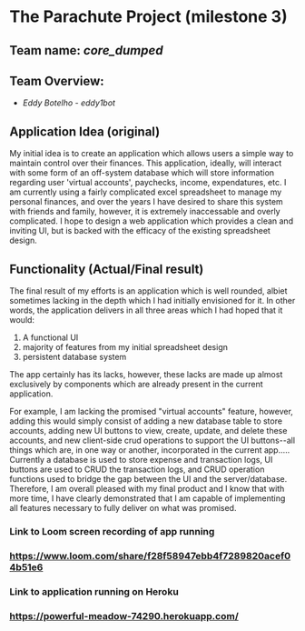 # The Parachute Project (milestone 3)
## Team name: *core_dumped*
## Team Overview:
- *Eddy Botelho - eddy1bot*

## Application Idea (original)
My initial idea is to create an application which allows users a simple way
to maintain control over their finances. This application, ideally, will
interact with some form of an off-system database which will store information
regarding user 'virtual accounts', paychecks, income, expendatures, etc.
I am currently using a fairly complicated excel spreadsheet to manage my
personal finances, and over the years I have desired to share this system
with friends and family, however, it is extremely inaccessable and overly
complicated. I hope to design a web application which provides a clean and
inviting UI, but is backed with the efficacy of the existing spreadsheet design.


## Functionality (Actual/Final result)
The final result of my efforts is an application which is well rounded, albiet
sometimes lacking in the depth which I had initially envisioned for it.
In other words, the application delivers in all three areas which I had hoped
that it would:
1. A functional UI
2. majority of features from my initial spreadsheet design
3. persistent database system

The app certainly has its lacks, however, these lacks are made up almost
exclusively by components which are already present in the current application.

For example, I am lacking the promised "virtual accounts" feature, however,
adding this would simply consist of adding a new database table to store
accounts, adding new UI buttons to view, create, update, and delete these
accounts, and new client-side crud operations to support the UI buttons--all
things which are, in one way or another, incorporated in the current app.....
Currently a database is used to store expense and transaction logs, UI buttons
are used to CRUD the transaction logs, and CRUD operation functions used to
bridge the gap between the UI and the server/database. Therefore, I am overall
pleased with my final product and I know that with more time, I have clearly
demonstrated that I am capable of implementing all features necessary to fully
deliver on what was promised.

### Link to Loom screen recording of app running
### https://www.loom.com/share/f28f58947ebb4f7289820acef04b51e6

### Link to application running on Heroku
### https://powerful-meadow-74290.herokuapp.com/